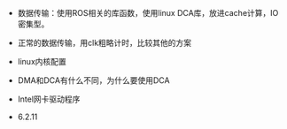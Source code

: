 - 数据传输：使用ROS相关的库函数，使用linux DCA库，放进cache计算，IO密集型。

- 正常的数据传输，用clk粗略计时，比较其他的方案

- linux内核配置

- DMA和DCA有什么不同，为什么要使用DCA

- Intel网卡驱动程序

- 6.2.11
